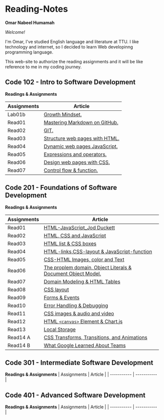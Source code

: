 # Reading-Notes

**Omar Nabeel Humamah** 

  *Welcome!*

I'm Omar, I've studied English language and literature at TTU. I like technology and internet, so I decided to learn Web developinng programming language.

This web-site to authorize the reading assignments and it will be like reference to me in my coding journey.
## Code 102 - Intro to Software Development


**Readings & Assignments**

| Assignments      | Article |
| ----------- | ----------- |
| Lab01b      | [ Growth Mindset.](https://omarhumamah.github.io/reading-note/Growth)       |
| Read01   | [Mastering Markdown on GitHub.](https://omarhumamah.github.io/reading-note/Reflection%20and%20Discussion)        |
| Read02  |[GIT.](https://omarhumamah.github.io/reading-note/RevisionsandtheCloud) |
| Read03  | [Structure web pages with HTML.](https://omarhumamah.github.io/reading-note/read03)  |
| Read04  | [Dynamic web pages JavaScript.](read04.md)  |
| Read05  | [Expressions and operators.](read05.md)  |
| Read06  | [Design web pages with CSS.](read06.md)  |
| Read07  | [Control flow & function.](read07.md)  |

## Code 201 - Foundations of Software Development
**Readings & Assignments**

| Assignments      | Article |
| ----------- | ----------- |
| Read01  | [HTML-JavaScript_Jod Duckett](read201.md)  |
| Read02  | [HTML, CSS and JavaScript](read202.md)  |
| Read03  | [HTML list & CSS boxes](course201/read03/read03.md)  |
| Read04  | [HTML-links,CSS-layout & JavaScript-function](course201/read04/read04.md)  |
| Read05  | [ CSS-HTML Images, color and Text](course201/read05/read05.md)  |
| Read06  | [The proplem domain, Object Literals & Document Object Model.](course201/read06/read06.md)  |
| Read07  | [Domain Modeling & HTML Tables](course201/read07/read07.md)  |
| Read08  | [CSS layout](course201/read08/read08.md)  |
| Read09  | [Forms  & Events](course201/read09/read09.md)  |
| Read10  | [Error Handling & Debugging](course201/read10/read10.md)  |
| Read11  | [CSS images & audio and video](course201/read11/read11.md)  |
| Read12  | [HTML `<canvas>` Element & Chart.js](course201/read12/read12.md)  |
| Read13  | [Local Storage](course201/read13/read13.md)  |
| Read14 A | [CSS Transforms, Transitions, and Animations](course201/read14a/read14a.md)  |
| Read14 B | [What Google Learned About Teams](course201/read14b/read14b.md)  |

## Code 301 - Intermediate Software Development
**Readings & Assignments**
| Assignments      | Article |
| ----------- | ----------- |
## Code 401 - Advanced Software Development
**Readings & Assignments**
| Assignments      | Article |
| ----------- | ----------- |